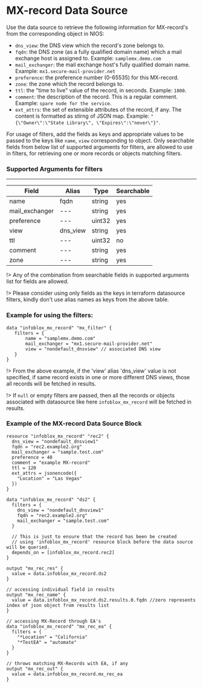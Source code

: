 # MX-record Data Source

Use the data source to retrieve the following information for MX-record's from the corresponding object in NIOS:

* `dns_view`: the DNS view which the record's zone belongs to.
* `fqdn`: the DNS zone (as a fully qualified domain name) which a mail exchange host is assigned to. Example: `samplemx.demo.com`
* `mail_exchanger`: the mail exchange host's fully qualified domain name. Example: `mx1.secure-mail-provider.net`
* `preference`: the preference number (0-65535) for this MX-record.
* `zone`: the zone which the record belongs to.
* `ttl`: the "time to live" value of the record, in seconds. Example: `1800`.
* `comment`: the description of the record. This is a regular comment. Example: `spare node for the service`.
* `ext_attrs`: the set of extensible attributes of the record, if any. The content is formatted as stirng of JSON map. Example: `"{\"Owner\":\"State Library\", \"Expires\":\"never\"}"`.

For usage of filters, add the fields as keys and appropriate values to be passed to the keys like `name`, `view` corresponding to object. Only searchable fields
from below list of supported arguments for filters, are allowed to use in filters, for retrieving one or more records or objects matching
filters.

### Supported Arguments for filters

-----
| Field          | Alias    | Type   | Searchable |
|----------------|----------|--------|------------|
| name           | fqdn     | string | yes        |
| mail_exchanger | ---      | string | yes        |
| preference     | ---      | uint32 | yes        |
| view           | dns_view | string | yes        |
| ttl            | ---      | uint32 | no         |
| comment        | ---      | string | yes        |
| zone           | ---      | string | yes        |

!> Any of the combination from searchable fields in supported arguments list for fields are allowed.

!> Please consider using only fields as the keys in terraform datasource filters, kindly don't use alias names as keys from the above table.

### Example for using the filters:
 ```hcl
 data "infoblox_mx_record" "mx_filter" {
    filters = {
        name = "samplemx.demo.com"
        mail_exchanger = "mx1.secure-mail-provider.net"
        view = "nondefault_dnsview" // associated DNS view
    }
 }
 ```

!> From the above example, if the 'view' alias 'dns_view' value is not specified, if same record exists in one or more different DNS views, those
all records will be fetched in results.

!> If `null` or empty filters are passed, then all the records or objects associated with datasource like here `infoblox_mx_record` will be fetched in results.

### Example of the MX-record Data Source Block

```hcl
resource "infoblox_mx_record" "rec2" {
  dns_view = "nondefault_dnsview1"
  fqdn = "rec2.example2.org"
  mail_exchanger = "sample.test.com"
  preference = 40
  comment = "example MX-record"
  ttl = 120
  ext_attrs = jsonencode({
    "Location" = "Las Vegas"
  })
}

data "infoblox_mx_record" "ds2" {
  filters = {
    dns_view = "nondefault_dnsview1"
    fqdn = "rec2.example2.org"
    mail_exchanger = "sample.test.com"
  }

  // This is just to ensure that the record has been be created
  // using 'infoblox_mx_record' resource block before the data source will be queried.
  depends_on = [infoblox_mx_record.rec2]
}

output "mx_rec_res" {
  value = data.infoblox_mx_record.ds2
}

// accessing individual field in results
output "mx_rec_name" {
  value = data.infoblox_mx_record.ds2.results.0.fqdn //zero represents index of json object from results list
}

// accessing MX-Record through EA's
data "infoblox_mx_record" "mx_rec_ea" {
  filters = {
    "*Location" = "California"
    "*TestEA" = "automate"
  }
}

// throws matching MX-Records with EA, if any
output "mx_rec_out" {
  value = data.infoblox_mx_record.mx_rec_ea
}
```
